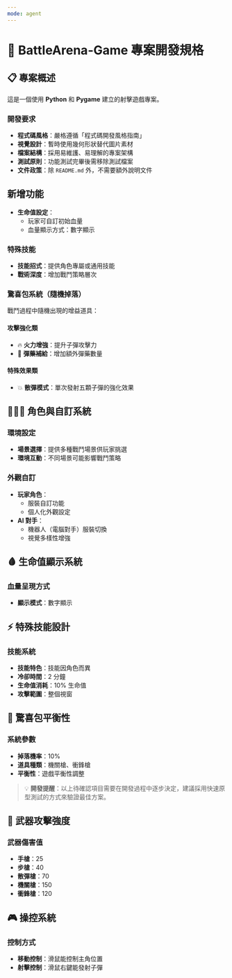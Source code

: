 ```yaml
---
mode: agent
---
```


# 🎯 BattleArena-Game 專案開發規格

## 📋 專案概述

這是一個使用 **Python** 和 **Pygame** 建立的射擊遊戲專案。

### 開發要求

- **程式碼風格**：嚴格遵循「程式碼開發風格指南」
- **視覺設計**：暫時使用幾何形狀替代圖片素材
- **檔案結構**：採用易維護、易理解的專案架構
- **測試原則**：功能測試完畢後需移除測試檔案
- **文件政策**：除 `README.md` 外，不需要額外說明文件

## 新增功能

- **生命值設定**：
  - 玩家可自訂初始血量
  - 血量顯示方式：數字顯示

### 特殊技能

- **技能招式**：提供角色專屬或通用技能
- **戰術深度**：增加戰鬥策略層次

### 驚喜包系統（隨機掉落）

戰鬥過程中隨機出現的增益道具：

#### 攻擊強化類

- 🔥 **火力增強**：提升子彈攻擊力
- 🎯 **彈藥補給**：增加額外彈藥數量

#### 特殊效果類

- 💥 **散彈模式**：單次發射五顆子彈的強化效果

## 🧑‍🤝‍🧑 角色與自訂系統

### 環境設定

- **場景選擇**：提供多種戰鬥場景供玩家挑選
- **環境互動**：不同場景可能影響戰鬥策略

### 外觀自訂

- **玩家角色**：
  - 服裝自訂功能
  - 個人化外觀設定
- **AI 對手**：
  - 機器人（電腦對手）服裝切換
  - 視覺多樣性增強

## 🩸 生命值顯示系統

### 血量呈現方式

- **顯示模式**：數字顯示

## ⚡ 特殊技能設計

### 技能系統

- **技能特色**：技能因角色而異
- **冷卻時間**：2 分鐘
- **生命值消耗**：10% 生命值
- **攻擊範圍**：整個視窗

## 🎁 驚喜包平衡性

### 系統參數

- **掉落機率**：10%
- **道具種類**：機關槍、衝鋒槍
- **平衡性**：遊戲平衡性調整

> 💡 **開發提醒**：以上待確認項目需要在開發過程中逐步決定，建議採用快速原型測試的方式來驗證最佳方案。

## 🔫 武器攻擊強度

### 武器傷害值

- **手槍**：25
- **步槍**：40
- **散彈槍**：70
- **機關槍**：150
- **衝鋒槍**：120

## 🎮 操控系統

### 控制方式

- **移動控制**：滑鼠能控制主角位置
- **射擊控制**：滑鼠右鍵能發射子彈
